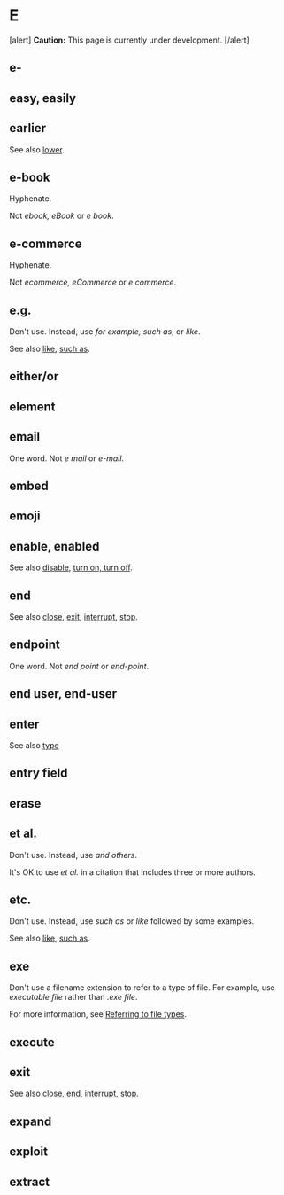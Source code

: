 # E

[alert] **Caution:** This page is currently under development. [/alert]

## e-

## easy, easily
## earlier


See also [lower](l.md).

## e-book

Hyphenate.

Not *ebook, eBook* or *e book*.

## e-commerce

Hyphenate.

Not *ecommerce, eCommerce* or *e commerce*.

## e.g.

Don't use. Instead, use *for example, such as*, or *like*.

See also [like](), [such as](https://make.wordpress.org/docs/style-guide/word-list/s/#such-as).

## either/or
## element
## email

One word. Not *e mail* or *e-mail*.

## embed
## emoji
## enable, enabled


See also [disable](), [turn on, turn off]().

## end


See also [close](), [exit](), [interrupt](), [stop]().

## endpoint

One word. Not *end point* or *end-point*.

## end user, end-user
## enter



See also [type](t.md)

## entry field
## erase
## et al.

Don't use. Instead, use *and others*.

It's OK to use *et al.* in a citation that includes three or more authors.

## etc.

Don't use. Instead, use *such as* or *like* followed by some examples.

See also [like](), [such as](https://make.wordpress.org/docs/style-guide/word-list/s/#such-as).

## exe

Don't use a filename extension to refer to a type of file. For example, use *executable file* rather than *.exe file*.

For more information, see [Referring to file types](https://make.wordpress.org/docs/style-guide/formatting/filenames/#referring-to-file-types).

## execute
## exit



See also [close](), [end](), [interrupt](), [stop]().

## expand
## exploit
## extract
